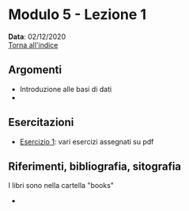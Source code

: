 # Modulo 5 - Lezione 1

__Data__: 02/12/2020  
[Torna all'indice](/README.md)  

## Argomenti

- Introduzione alle basi di dati
- 

## Esercitazioni

- [Esercizio 1](/modulo-04/esercizio-1.md): vari esercizi assegnati su pdf

## Riferimenti, bibliografia, sitografia

I libri sono nella cartella "books"

- 
